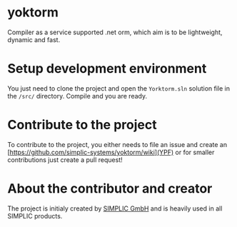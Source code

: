 # yoktorm
Compiler as a service supported .net orm, which aim is to be lightweight, dynamic and fast.

# Setup development environment

You just need to clone the project and open the `Yorktorm.sln` solution file in the `/src/` directory. Compile and you are ready.

# Contribute to the project

To contribute to the project, you either needs to file an issue and create an [https://github.com/simplic-systems/yoktorm/wiki](YPF) or for smaller contributions just create a pull request!

# About the contributor and creator

The project is initialy created by [SIMPLIC GmbH](https://simplic.biz) and is heavily used in all SIMPLIC products.

